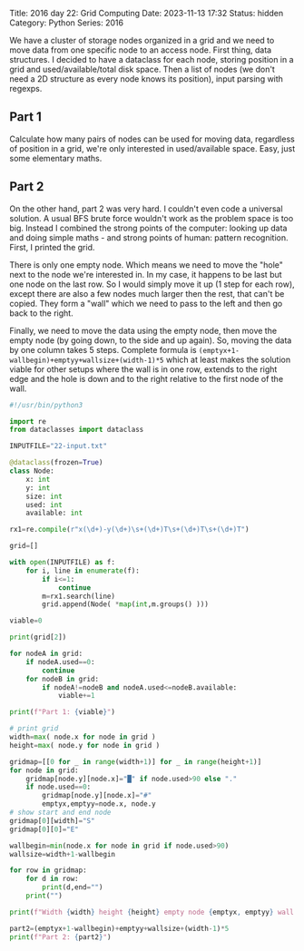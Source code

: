 Title: 2016 day 22: Grid Computing
Date: 2023-11-13 17:32
Status: hidden
Category: Python
Series: 2016


We have a cluster of storage nodes organized in a grid and we need to move
data from one specific node to an access node. First thing, 
data structures. I decided to have a dataclass for each node, storing position
in a grid and used/available/total disk space. Then a list of nodes (we don't
need a 2D structure as every node knows its position), input parsing with
regexps.

## Part 1

Calculate how many pairs of nodes can be used for moving data, regardless of
position in a grid, we're only interested in used/available space. Easy, just
some elementary maths.

## Part 2

On the other hand, part 2 was very hard. I couldn't even code a universal solution.
A usual BFS brute force wouldn't work as the problem space is too big. Instead I
combined the strong points of the computer: looking up data and doing simple
maths - and strong points of human: pattern recognition. First, I printed the grid.

There is only one empty node. Which means we need to move the "hole" next to the
node we're interested in. In my case, it happens to be last but one node on
the last row. So I would simply move it up (1 step for each row), except there
are also a few nodes much larger then the rest, that can't be copied. They form
a "wall" which we need to pass to the left and then go back to the right.

Finally, we need to move the data using the empty node, then move the empty node
(by going down, to the side and up again). So, moving the data by one column
takes 5 steps. Complete formula is `(emptyx+1-wallbegin)+emptyy+wallsize+(width-1)*5`
which at least makes the solution viable for other setups where the wall is in one
row, extends to the right edge and the hole is down and to the right relative to the
first node of the wall.

```python
#!/usr/bin/python3

import re
from dataclasses import dataclass

INPUTFILE="22-input.txt"

@dataclass(frozen=True)
class Node:
    x: int
    y: int
    size: int
    used: int
    available: int

rx1=re.compile(r"x(\d+)-y(\d+)\s+(\d+)T\s+(\d+)T\s+(\d+)T")

grid=[]

with open(INPUTFILE) as f:
    for i, line in enumerate(f):
        if i<=1:
            continue
        m=rx1.search(line)
        grid.append(Node( *map(int,m.groups() )))

viable=0

print(grid[2])

for nodeA in grid:
    if nodeA.used==0:
        continue
    for nodeB in grid:
        if nodeA!=nodeB and nodeA.used<=nodeB.available:
            viable+=1

print(f"Part 1: {viable}")

# print grid
width=max( node.x for node in grid )
height=max( node.y for node in grid )

gridmap=[[0 for _ in range(width+1)] for _ in range(height+1)]
for node in grid:
    gridmap[node.y][node.x]="█" if node.used>90 else "."
    if node.used==0:
        gridmap[node.y][node.x]="#"
        emptyx,emptyy=node.x, node.y
# show start and end node
gridmap[0][width]="S"
gridmap[0][0]="E"

wallbegin=min(node.x for node in grid if node.used>90)
wallsize=width+1-wallbegin

for row in gridmap:
    for d in row:
        print(d,end="")
    print("")

print(f"Width {width} height {height} empty node {emptyx, emptyy} wall size {wallsize}")

part2=(emptyx+1-wallbegin)+emptyy+wallsize+(width-1)*5
print(f"Part 2: {part2}")
```